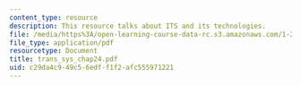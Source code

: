 ```yaml
---
content_type: resource
description: This resource talks about ITS and its technologies.
file: /media/https%3A/open-learning-course-data-rc.s3.amazonaws.com/1-221j-transportation-systems-fall-2004/c29da4c949c56edff1f2afc555971221_trans_sys_chap24.pdf
file_type: application/pdf
resourcetype: Document
title: trans_sys_chap24.pdf
uid: c29da4c9-49c5-6edf-f1f2-afc555971221
---
```

